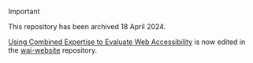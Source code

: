 > [!IMPORTANT]
> This repository has been archived 18 April 2024.
>
> [Using Combined Expertise to Evaluate Web Accessibility](https://www.w3.org/WAI/test-evaluate/combined-expertise/) is now edited in the [wai-website](https://github.com/w3c/wai-website) repository.
